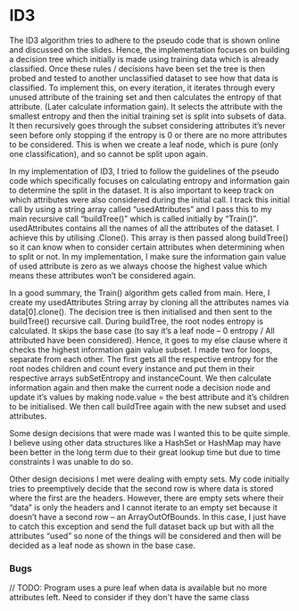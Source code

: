 # ID3

The ID3 algorithm tries to adhere to the pseudo code that is shown online and discussed on
the slides. Hence, the implementation focuses on building a decision tree which initially is
made using training data which is already classified. Once these rules / decisions have been
set the tree is then probed and tested to another unclassified dataset to see how that data is
classified. To implement this, on every iteration, it iterates through every unused attribute of
the training set and then calculates the entropy of that attribute. (Later calculate information
gain). It selects the attribute with the smallest entropy and then the initial training set is split
into subsets of data. It then recursively goes through the subset considering attributes it’s
never seen before only stopping if the entropy is 0 or there are no more attributes to be
considered. This is when we create a leaf node, which is pure (only one classification), and
so cannot be split upon again. 

In my implementation of ID3, I tried to follow the guidelines of the pseudo code which
specifically focuses on calculating entropy and information gain to determine the split in the
dataset. It is also important to keep track on which attributes were also considered during the
initial call. I track this initial call by using a string array called “usedAttributes” and I pass this
to my main recursive call “buildTree()” which is called initially by “Train()”. usedAttributes
contains all the names of all the attributes of the dataset. I achieve this by utilising .Clone().
This array is then passed along buildTree() so it can know when to consider certain
attributes when determining when to split or not. In my implementation, I make sure the
information gain value of used attribute is zero as we always choose the highest value which
means these attributes won’t be considered again. 

In a good summary, the Train() algorithm gets called from main. Here, I create my
usedAttributes String array by cloning all the attributes names via data[0].clone(). The
decision tree is then initialised and then sent to the buildTree() recursive call. During
buildTree, the root nodes entropy is calculated. It skips the base case (to say it’s a leaf node
– 0 entropy / All attributed have been considered). Hence, it goes to my else clause where it
checks the highest information gain value subset. I made two for loops, separate from each
other. The first gets all the respective entropy for the root nodes children and count every
instance and put them in their respective arrays subSetEntropy and instanceCount. We then
calculate information again and then make the current node a decision node and update it’s
values by making node.value = the best attribute and it’s children to be initialised. We then
call buildTree again with the new subset and used attributes. 

Some design decisions that were made was I wanted this to be quite simple. I believe using
other data structures like a HashSet or HashMap may have been better in the long term due
to their great lookup time but due to time constraints I was unable to do so.

Other design decisions I met were dealing with empty sets. My code initially tries to preemptively decide that the second row is where data is stored where the first are the headers.
However, there are empty sets where their “data” is only the headers and I cannot iterate to
an empty set because it doesn’t have a second row – an ArrayOutOfBounds. In this case, I
just have to catch this exception and send the full dataset back up but with all the attributes
“used” so none of the things will be considered and then will be decided as a leaf node as
shown in the base case.

### Bugs

// TODO: Program uses a pure leaf when data is available but no more attributes left. Need to consider if they don't have the same class
